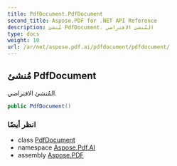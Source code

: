 ```yaml
---
title: PdfDocument.PdfDocument
second_title: Aspose.PDF for .NET API Reference
description: مُنشئ PdfDocument. المُنشئ الافتراضي
type: docs
weight: 10
url: /ar/net/aspose.pdf.ai/pdfdocument/pdfdocument/
---
```

## مُنشئ PdfDocument

المُنشئ الافتراضي.

```csharp
public PdfDocument()
```

### انظر أيضًا

* class [PdfDocument](../)
* namespace [Aspose.Pdf.AI](../../../aspose.pdf.ai/)
* assembly [Aspose.PDF](../../../)